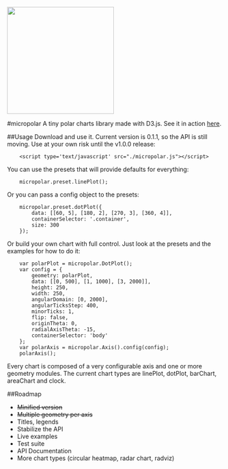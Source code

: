 <img src="https://raw.github.com/biovisualize/micropolar/gh-pages/micropolar_black.png" width="250"/><br />

#micropolar
A tiny polar charts library made with D3.js. See it in action [here](http://micropolar.org/).

##Usage
Download and use it. Current version is 0.1.1, so the API is still moving. Use at your own risk until the v1.0.0 release:

```
	<script type='text/javascript' src="./micropolar.js"></script>

```

You can use the presets that will provide defaults for everything:

```
	micropolar.preset.linePlot();

```

Or you can pass a config object to the presets:

```
	micropolar.preset.dotPlot({
		data: [[60, 5], [180, 2], [270, 3], [360, 4]], 
		containerSelector: '.container',
		size: 300
	});
```

Or build your own chart with full control. Just look at the presets and the examples for how to do it:

```
	var polarPlot = micropolar.DotPlot();
    var config = {
        geometry: polarPlot,
        data: [[0, 500], [1, 1000], [3, 2000]],
        height: 250, 
        width: 250, 
        angularDomain: [0, 2000],
        angularTicksStep: 400,
        minorTicks: 1,
        flip: false,
        originTheta: 0,
        radialAxisTheta: -15,
        containerSelector: 'body'
    };
    var polarAxis = micropolar.Axis().config(config);
    polarAxis();
```

Every chart is composed of a very configurable axis and one or more geometry modules. The current chart types are linePlot, dotPlot, barChart, areaChart and clock. 

##Roadmap
* <s>Minified version</s>
* <s>Multiple geometry per axis</s>
* Titles, legends
* Stabilize the API
* Live examples
* Test suite
* API Documentation
* More chart types (circular heatmap, radar chart, radviz)
